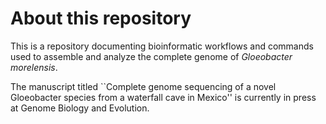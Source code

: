 # About this repository

This is a repository documenting bioinformatic workflows and commands used to assemble and analyze the complete genome of *Gloeobacter morelensis*.

The manuscript titled ``Complete genome sequencing of a novel Gloeobacter species from a waterfall cave in Mexico'' is currently in press at Genome Biology and Evolution.
